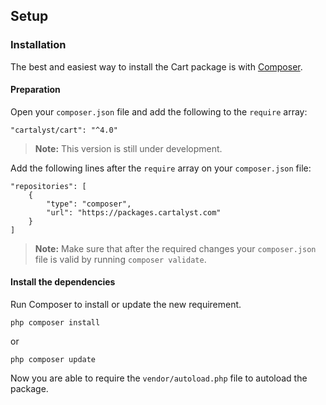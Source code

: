 ## Setup

### Installation

The best and easiest way to install the Cart package is with [Composer](http://getcomposer.org).

#### Preparation

Open your `composer.json` file and add the following to the `require` array:

	"cartalyst/cart": "^4.0"

> **Note:** This version is still under development.

Add the following lines after the `require` array on your `composer.json` file:

	"repositories": [
		{
			"type": "composer",
			"url": "https://packages.cartalyst.com"
		}
	]

> **Note:** Make sure that after the required changes your `composer.json` file is valid by running `composer validate`.

#### Install the dependencies

Run Composer to install or update the new requirement.

	php composer install

or

	php composer update

Now you are able to require the `vendor/autoload.php` file to autoload the package.
